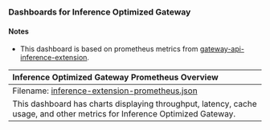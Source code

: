 ### Dashboards for Inference Optimized Gateway

#### Notes

- This dashboard is based on prometheus metrics from [gateway-api-inference-extension](https://github.com/kubernetes-sigs/gateway-api-inference-extension).

|Inference Optimized Gateway Prometheus Overview|
|:------------------|
|Filename: [inference-extension-prometheus.json](inference-extension-prometheus.json)|
|This dashboard has charts displaying throughput, latency, cache usage, and other metrics for Inference Optimized Gateway.|